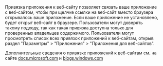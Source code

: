 ﻿Привязка приложения к веб-сайту позволяет связать ваше приложение с веб-сайтом, чтобы при щелчке ссылки на веб-сайт вместо браузера открывалось ваше приложение. Если ваше приложение не установлено, будет открыт веб-сайт в браузере. Пользователи могут доверять такому подходу, так как такая привязка доступна только для проверенных владельцев содержимого. Пользователи могут просмотреть список всех привязок приложений к веб-сайтам, открыв раздел "Параметры" > "Приложения" > "Приложения для веб-сайтов".

Дополнительные сведения о привязке приложений к веб-сайтам см. на сайте 
[docs.microsoft.com](https://docs.microsoft.com/windows/uwp/launch-resume/web-to-app-linking) и
[blogs.windows.com](https://blogs.windows.com/buildingapps/2016/10/14/web-to-app-linking-with-appurihandlers/)